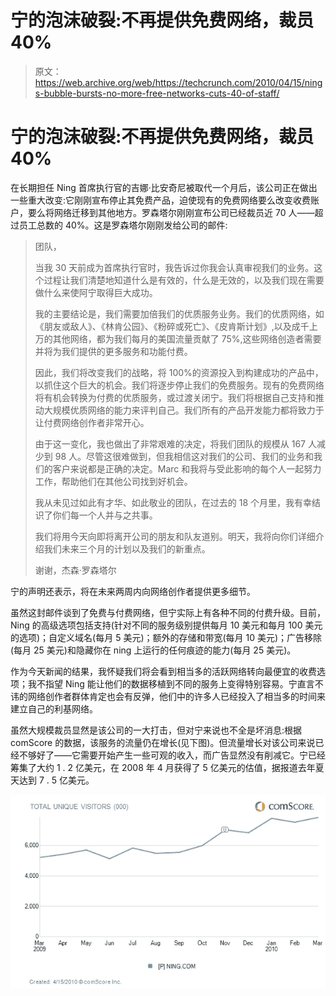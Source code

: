 # 宁的泡沫破裂:不再提供免费网络，裁员 40%

> 原文：<https://web.archive.org/web/https://techcrunch.com/2010/04/15/nings-bubble-bursts-no-more-free-networks-cuts-40-of-staff/>

# 宁的泡沫破裂:不再提供免费网络，裁员 40%

在长期担任 Ning 首席执行官的吉娜·比安奇尼被取代一个月后，该公司正在做出一些重大改变:它刚刚宣布停止其免费产品，迫使现有的免费网络要么改变收费账户，要么将网络迁移到其他地方。罗森塔尔刚刚宣布公司已经裁员近 70 人——超过员工总数的 40%。这是罗森塔尔刚刚发给公司的邮件:

> 团队，
> 
> 当我 30 天前成为首席执行官时，我告诉过你我会认真审视我们的业务。这个过程让我们清楚地知道什么是有效的，什么是无效的，以及我们现在需要做什么来使阿宁取得巨大成功。
> 
> 我的主要结论是，我们需要加倍我们的优质服务业务。我们的优质网络，如《朋友或敌人》、《林肯公园》、《粉碎或死亡》、《皮肯斯计划》,以及成千上万的其他网络，都为我们每月的美国流量贡献了 75%,这些网络创造者需要并将为我们提供的更多服务和功能付费。
> 
> 因此，我们将改变我们的战略，将 100%的资源投入到构建成功的产品中，以抓住这个巨大的机会。我们将逐步停止我们的免费服务。现有的免费网络将有机会转换为付费的优质服务，或过渡关闭宁。我们将根据自己支持和推动大规模优质网络的能力来评判自己。我们所有的产品开发能力都将致力于让付费网络创作者非常开心。
> 
> 由于这一变化，我也做出了非常艰难的决定，将我们团队的规模从 167 人减少到 98 人。尽管这很难做到，但我相信这对我们的公司、我们的业务和我们的客户来说都是正确的决定。Marc 和我将与受此影响的每个人一起努力工作，帮助他们在其他公司找到好机会。
> 
> 我从未见过如此有才华、如此敬业的团队，在过去的 18 个月里，我有幸结识了你们每一个人并与之共事。
> 
> 我们将用今天向即将离开公司的朋友和队友道别。明天，我将向你们详细介绍我们未来三个月的计划以及我们的新重点。
> 
> 谢谢，杰森·罗森塔尔

宁的声明还表示，将在未来两周内向网络创作者提供更多细节。

虽然这封邮件谈到了免费与付费网络，但宁实际上有各种不同的付费升级。目前，Ning 的高级选项包括支持(针对不同的服务级别提供每月 10 美元和每月 100 美元的选项)；自定义域名(每月 5 美元)；额外的存储和带宽(每月 10 美元)；广告移除(每月 25 美元)和隐藏你在 ning 上运行的任何痕迹的能力(每月 25 美元)。

作为今天新闻的结果，我怀疑我们将会看到相当多的活跃网络转向最便宜的收费选项；我不指望 Ning 能让他们的数据移植到不同的服务上变得特别容易。宁直言不讳的网络创作者群体肯定也会有反弹，他们中的许多人已经投入了相当多的时间来建立自己的利基网络。

虽然大规模裁员显然是该公司的一大打击，但对宁来说也不全是坏消息:根据 comScore 的数据，该服务的流量仍在增长(见下图)。但流量增长对该公司来说已经不够好了——它需要开始产生一些可观的收入，而广告显然没有削减它。宁已经筹集了大约 1 . 2 亿美元，在 2008 年 4 月获得了 5 亿美元的估值，据报道去年夏天达到 7 . 5 亿美元。

![](img/f5d5013ce27bfd529889e9101dfd0157.png)